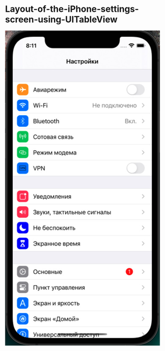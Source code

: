 # Layout-of-the-iPhone-settings-screen-using-UITableView

![Screen](https://github.com/georg1856/Layout-of-the-iPhone-settings-screen-using-UITableView/blob/Develop/Image.jpg)

